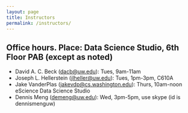 ```yaml
---
layout: page
title: Instructors
permalink: /instructors/
---
```


## Office hours. Place: Data Science Studio, 6th Floor PAB (except as noted)

- David A. C. Beck (dacb@uw.edu): Tues, 9am-11am
- Joseph L. Hellerstein (jlheller@uw.edu): Tues, 1pm-3pm, C610A
- Jake VanderPlas (jakevdp@cs.washington.edu): Thurs, 10am-noon eScience Data Science Studio
- Dennis Meng (demeng@uw.edu): Wed, 3pm-5pm, use skype (id is dennismenguw)
